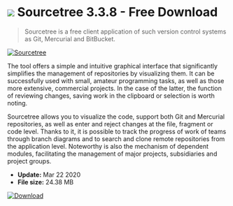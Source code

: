 # ![](https://cdn.softexe.net/static/icon/7/sourcetree-9099.png) Sourcetree 3.3.8 - Free Download

> Sourcetree is a free client application of such version control systems as Git, Mercurial and BitBucket.

[![Sourcetree](https://gallery.dpcdn.pl/imgc/Tools/80783/g_-_420x350_1.5_-_x0c923d11-a314-48e6-821f-6eefa27f157c.png)](https://softexe.net/win/development-it/version-control/sourcetree:aRaa.html)

The tool offers a simple and intuitive graphical interface that significantly simplifies the management of repositories by visualizing them. It can be successfully used with small, amateur programming tasks, as well as those more extensive, commercial projects. In the case of the latter, the function of reviewing changes, saving work in the clipboard or selection is worth noting.
 
 Sourcetree allows you to visualize the code, support both Git and Mercurial repositories, as well as enter and reject changes at the file, fragment or code level. Thanks to it, it is possible to track the progress of work of teams through branch diagrams and to search and clone remote repositories from the application level. Noteworthy is also the mechanism of dependent modules, facilitating the management of major projects, subsidiaries and project groups.


- **Update:** Mar 22 2020
- **File size:** 24.38 MB

[![Download](https://cdn.softexe.net/static/img/download.png)](https://softexe.net/win/development-it/version-control/sourcetree:aRaa.html)


